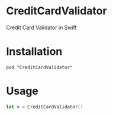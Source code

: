 # CreditCardValidator
Credit Card Validator in Swift

# Installation
`pod "CreditCardValidator"`

# Usage

```Swift
let v = CreditCardValidator()

```
